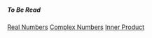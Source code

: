 ##### To Be Read

[Real Numbers](https://en.wikipedia.org/wiki/Real_number)
[Complex Numbers](https://en.wikipedia.org/wiki/Complex_number)
[Inner Product](https://en.wikipedia.org/wiki/Inner_product_space)

